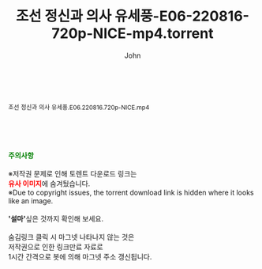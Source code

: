 ﻿---
layout: post
title:  "조선 정신과 의사 유세풍-E06-220816-720p-NICE-mp4.torrent"
author: John
categories: [ 드라마 ]
tags: [  ]
image:  
description: "조선 정신과 의사 유세풍-E06-220816-720p-NICE-mp4 torrent 정보 공유"
toc: true
toc_sticky: true
---

<br>
<div class="view-img">
<a class="view_image" href="http://torrentmobile61.com/bbs/view_image.php?fn=%2Fdata%2Ffile%2Fdrama%2F3735183265_hLI0RfuD_913bcbfe71e956d4f133313172216073f88eafd0.jpg" target="_blank"><img alt="" class="img-tag" content="http://torrentmobile61.com/data/file/drama/3735183265_hLI0RfuD_913bcbfe71e956d4f133313172216073f88eafd0.jpg" itemprop="image" src="http://torrentmobile61.com/data/file/drama/3735183265_hLI0RfuD_913bcbfe71e956d4f133313172216073f88eafd0.jpg"/></a></div><div class="view-content" itemprop="description">
<p><span style="font-size:12px;">조선 정신과 의사 유세풍.E06.220816.720p-NICE.mp4</span> </p> </div>
    
<br><br><br>
<p data-ke-size="size16"><b><span style="color: green;">주의사항</span></b><br /><br />※저작권 문제로 인해 토렌트 다운로드 링크는<br /><b><span style="color: red;">유사 이미지</span></b>에 숨겨뒀습니다.<br />※Due to copyright issues, the torrent download link is hidden where it looks like an image.<br /><br /><b>'설마'</b>싶은 것까지 확인해 보세요.<br /><br />숨김링크 클릭 시 마그넷 나타나지 않는 것은<br />저작권으로 인한 링크만료 자료로<br />1시간 간격으로 봇에 의해 마그넷 주소 갱신됩니다.</p>
